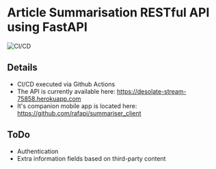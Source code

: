 # Article Summarisation RESTful API using FastAPI 

![CI/CD](https://github.com/rafapi/fastapi_text_sum/workflows/Continuous%20Integration%20and%20Delivery/badge.svg?branch=master)

## Details
* CI/CD executed via Github Actions
* The API is currently available here: https://desolate-stream-75858.herokuapp.com
* It's companion mobile app is located here: https://github.com/rafapi/summariser_client

## ToDo
* Authentication
* Extra information fields based on third-party content
